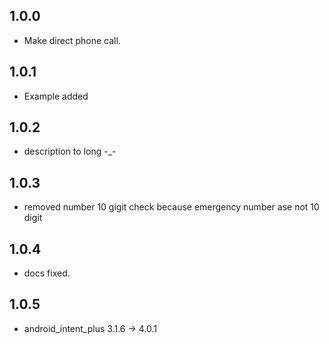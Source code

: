 ## 1.0.0

* Make direct phone call.

## 1.0.1

* Example added

## 1.0.2

* description  to long -_-

## 1.0.3

* removed number 10 gigit check because emergency number ase not 10 digit

## 1.0.4

* docs fixed.

## 1.0.5

* android_intent_plus 3.1.6 -> 4.0.1